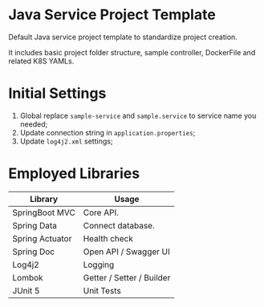 # Java Service Project Template

Default Java service project template to standardize project creation.

It includes basic project folder structure, sample controller, DockerFile and related K8S YAMLs.

# Initial Settings
1. Global replace `sample-service` and `sample.service` to service name you needed;
2. Update connection string in `application.properties`;
3. Update `log4j2.xml` settings;

# Employed Libraries
|Library|Usage|
|------|-----|
|SpringBoot MVC|Core API. |
|Spring Data| Connect database.
|Spring Actuator| Health check|
|Spring Doc| Open API / Swagger UI|
|Log4j2|Logging|
|Lombok| Getter / Setter / Builder|
|JUnit 5|Unit Tests|